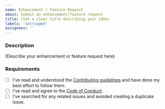 ```yaml
---
name: Enhancement / Feature Request
about: Submit an enhancement/feature request
title: (Set a clear title describing your idea)
labels: 'untriaged'
assignees: ''
---
```


### Description

(Describe your enhancement or feature request here)

### Requirements

* [ ] I've read and understood the [Contributing guidelines](/blob/main/.github/contributing.md) and have done my best effort to follow them.
* [ ] I've read and agree to the [Code of Conduct](https://slackhq.github.io/code-of-conduct).
* [ ] I've searched for any related issues and avoided creating a duplicate issue.